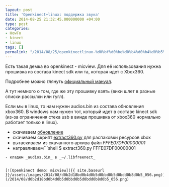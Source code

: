 ```yaml
---
layout: post
title: 'Openkinect+linux: поддержка звука'
date: 2014-08-25 21:32:45.000000000 +04:00
type: post
categories:
- HowTo
- kinect
- linux
tags: []
permalink: "/2014/08/25/openkinectlinux-%d0%bf%d0%be%d0%b4%d0%b4%d0%b5%d1%80%d0%b6%d0%ba%d0%b0-%d0%b7%d0%b2%d1%83%d0%ba%d0%b0/"
---
```

Есть такая демка во openkinect - micview. Для её использования нужна прошивка из состава kinect sdk или та, которая идет с Xbox360.

Подробнее можно глянуть [официальный мануал](http://openkinect.org/wiki/Protocol_Documentation "Openkinect: Protocol Documentation").

А тут немного о том, где же эту прошивку взять (вики шлет в разные списки рассылки или гугл).

Если мы в linux, то нам нужен audios.bin из состава обновления xbox360. В windows нам нужен тот, который идет в составе kinect sdk (из-за ограничения стека usb в винде прошивка от xbox360 нормально работает только в linux).

- скачиваем [обновление](http://download.microsoft.com/download/4/1/D/41D9A2BA-3B48-4BD5-B613-122E7C3A1390/SystemUpdate12611.zip "Обновление для xbox360 с audios.bin")
- скачиваем скрипт&nbsp;[extract360.py](https://github.com/rene0/xbox360/blob/master/extract360.py "extract360.py") для распаковки ресурсов xbox
- вытаскиваем из скачанного архива файл _FFFE07DF00000001_
- натравливаем```shell
$ extract360.py FFFE07DF00000001
```
- кладем _audios.bin_ в _~/.libfreenect_  
 

[![Openkinect demo: micview]({{ site.baseurl }}/assets/images/2014/08/d0b2d18bd0b4d0b5d0bbd0b5d0bdd0b8d0b5_056.png)](/2014/08/d0b2d18bd0b4d0b5d0bbd0b5d0bdd0b8d0b5_056.png)

